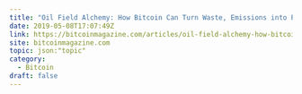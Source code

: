 ```yaml
---
title: "Oil Field Alchemy: How Bitcoin Can Turn Waste, Emissions into Proof-of-Work"
date: 2019-05-08T17:07:49Z
link: https://bitcoinmagazine.com/articles/oil-field-alchemy-how-bitcoin-can-turn-waste-emissions-proof-work/?utm_medium=RSS&utm_source=hune
site: bitcoinmagazine.com
topic: json:"topic"
category:
  - Bitcoin
draft: false
---
```

